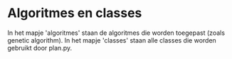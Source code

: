 # Algoritmes en classes

In het mapje 'algoritmes' staan de algoritmes die worden toegepast (zoals genetic algorithm).
In het mapje 'classes' staan alle classes die worden gebruikt door plan.py. 

